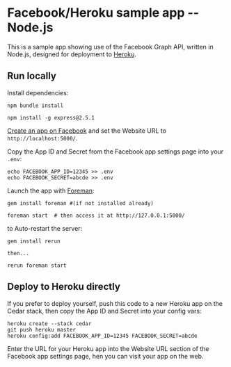 Facebook/Heroku sample app -- Node.js
=====================================

This is a sample app showing use of the Facebook Graph API, written in Node.js, designed for deployment to [Heroku](http://www.heroku.com/).





Run locally
-----------

Install dependencies:

    npm bundle install

    npm install -g express@2.5.1

[Create an app on Facebook](https://developers.facebook.com/apps) and set the Website URL to `http://localhost:5000/`.

Copy the App ID and Secret from the Facebook app settings page into your `.env`:

    echo FACEBOOK_APP_ID=12345 >> .env
    echo FACEBOOK_SECRET=abcde >> .env


    
Launch the app with [Foreman](http://blog.daviddollar.org/2011/05/06/introducing-foreman.html):

    gem install foreman #(if not installed already)

    foreman start  # then access it at http://127.0.0.1:5000/


to Auto-restart the server:

    gem install rerun
    
    then...
    
    rerun foreman start


Deploy to Heroku directly
-------------------------

If you prefer to deploy yourself, push this code to a new Heroku app on the Cedar stack, then copy the App ID and Secret into your config vars:

    heroku create --stack cedar
    git push heroku master
    heroku config:add FACEBOOK_APP_ID=12345 FACEBOOK_SECRET=abcde


Enter the URL for your Heroku app into the Website URL section of the Facebook app settings page, hen you can visit your app on the web.

